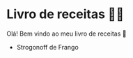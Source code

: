 # Livro de receitas :man_cook:

Olá! Bem vindo ao meu livro de receitas :wave:

- Strogonoff de Frango

